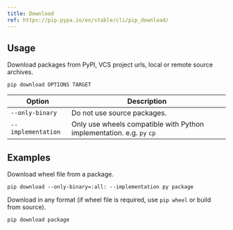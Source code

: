 ```yaml
---
title: Download
ref: https://pip.pypa.io/en/stable/cli/pip_download/
---
```


## Usage

Download packages from PyPI,
VCS project urls,
local or remote source archives.

```shell
pip download OPTIONS TARGET
```

| Option | Description |
| --- | --- |
| `--only-binary` | Do not use source packages. |
| `--implementation` | Only use wheels compatible with Python implementation. e.g. `py` `cp` |

## Examples

Download wheel file from a package.

```shell
pip download --only-binary=:all: --implementation py package
```

Download in any format
(if wheel file is required,
use `pip wheel` or build from source).

```shell
pip download package
```
